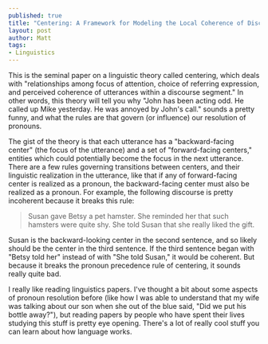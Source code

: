 ```yaml
---
published: true
title: "Centering: A Framework for Modeling the Local Coherence of Discourse, by Grosz, Joshi and Weinstein, CL 1995."
layout: post
author: Matt
tags:
- Linguistics
---
```


This is the seminal paper on a linguistic theory called centering, which deals with "relationships
among focus of attention, choice of referring expression, and perceived coherence of utterances
within a discourse segment."  In other words, this theory will tell you why "John has been acting
odd.  He called up Mike yesterday.  He was annoyed by John's call." sounds a pretty funny, and what
the rules are that govern (or influence) our resolution of pronouns.

The gist of the theory is that each utterance has a "backward-facing center" (the focus of the
utterance) and a set of "forward-facing centers," entities which could potentially become the focus
in the next utterance.  There are a few rules governing transitions between centers, and their
linguistic realization in the utterance, like that if any of forward-facing center is realized as a
pronoun, the backward-facing center must also be realized as a pronoun.  For example, the following
discourse is pretty incoherent because it breaks this rule:

> Susan gave Betsy a pet hamster.  She reminded her that such hamsters were quite shy.  She told
> Susan that she really liked the gift.

Susan is the backward-looking center in the second sentence, and so likely should be the center in
the third sentence.  If the third sentence began with "Betsy told her" instead of with "She told
Susan," it would be coherent.  But because it breaks the pronoun precedence rule of centering, it
sounds really quite bad.

I really like reading linguistics papers.  I've thought a bit about some aspects of pronoun
resolution before (like how I was able to understand that my wife was talking about our son when
she out of the blue said, "Did we put his bottle away?"), but reading papers by people who have
spent their lives studying this stuff is pretty eye opening.  There's a lot of really cool stuff
you can learn about how language works.
